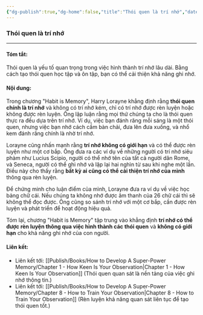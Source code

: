 ```yaml
---
{"dg-publish":true,"dg-home":false,"title":"Thói quen là trí nhớ","date":"2024-08-31","tags":["#books","#memory","#How_to_Develop_A_Super_Power_Memory"],"Chương":"Chương2","dg-path":"Books/How to Develop A Super-Power Memory/Chapter 2 - Habit Is Memory.md","permalink":"/books/how-to-develop-a-super-power-memory/chapter-2-habit-is-memory/","dgPassFrontmatter":true,"updated":"2025-01-30T23:47:59.890+07:00"}
---
```


### Thói quen là trí nhớ
---
#### Tóm tắt:
Thói quen là yếu tố quan trọng trong việc hình thành trí nhớ lâu dài. Bằng cách tạo thói quen học tập và ôn tập, bạn có thể cải thiện khả năng ghi nhớ.

#### Nội dung:
Trong chương "Habit is Memory", Harry Lorayne khẳng định rằng **thói quen chính là trí nhớ** và không có trí nhớ kém, chỉ có trí nhớ được rèn luyện hoặc không được rèn luyện. Ông lập luận rằng mọi thứ chúng ta cho là thói quen thực ra đều dựa trên trí nhớ. Ví dụ, việc bạn đánh răng mỗi sáng là một thói quen, nhưng việc bạn nhớ cách cầm bàn chải, đưa lên đưa xuống, và nhổ kem đánh răng chính là nhờ trí nhớ.

Lorayne cũng nhấn mạnh rằng **trí nhớ không có giới hạn** và có thể được rèn luyện như một cơ bắp. Ông đưa ra các ví dụ về những người có trí nhớ siêu phàm như Lucius Scipio, người có thể nhớ tên của tất cả người dân Rome, và Seneca, người có thể ghi nhớ và lặp lại hai nghìn từ sau khi nghe một lần. Điều này cho thấy rằng **bất kỳ ai cũng có thể cải thiện trí nhớ của mình** thông qua rèn luyện.

Để chứng minh cho luận điểm của mình, Lorayne đưa ra ví dụ về việc học bảng chữ cái. Nếu chúng ta không nhớ được âm thanh của 26 chữ cái thì sẽ không thể đọc được. Ông cũng so sánh trí nhớ với một cơ bắp, cần được rèn luyện và phát triển để hoạt động hiệu quả.

Tóm lại, chương "Habit is Memory" tập trung vào khẳng định **trí nhớ có thể được rèn luyện thông qua việc hình thành các thói quen** và **không có giới hạn** cho khả năng ghi nhớ của con người.

#### **Liên kết**:
- Liên kết tới: [[Publish/Books/How to Develop A Super-Power Memory/Chapter 1 - How Keen Is Your Observation\|Chapter 1 - How Keen Is Your Observation]] (Thói quen quan sát là nền tảng của việc ghi nhớ thông tin.)
- Liên kết tới: [[Publish/Books/How to Develop A Super-Power Memory/Chapter 8 - How to Train Your Observation\|Chapter 8 - How to Train Your Observation]] (Rèn luyện khả năng quan sát liên tục để tạo thói quen tốt.)